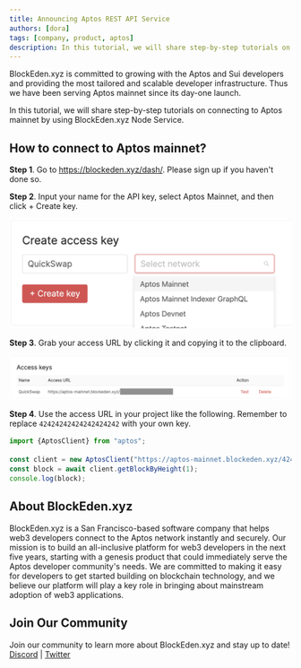 ```yaml
---
title: Announcing Aptos REST API Service
authors: [dora]
tags: [company, product, aptos]
description: In this tutorial, we will share step-by-step tutorials on connecting to Aptos mainnet by using BlockEden.xyz Node Service.
---
```


BlockEden.xyz is committed to growing with the Aptos and Sui developers and providing the most tailored and scalable developer infrastructure. Thus we have been serving Aptos mainnet since its day-one launch.

In this tutorial, we will share step-by-step tutorials on connecting to Aptos mainnet by using BlockEden.xyz Node Service.

## How to connect to Aptos mainnet?

**Step 1**. Go to https://blockeden.xyz/dash/. Please sign up if you haven't done so.

**Step 2**. Input your name for the API key, select Aptos Mainnet, and then click + Create key.

![create Aptos mainnet api key](./create-apotos-mainnet-api-key.png)

**Step 3**. Grab your access URL by clicking it and copying it to the clipboard.

![Aptos mainnet api key](./aptos-mainnet-access-key.png)

**Step 4**. Use the access URL in your project like the following. Remember to replace `42424242424242424242` with your own key.

```typescript
import {AptosClient} from "aptos";

const client = new AptosClient("https://aptos-mainnet.blockeden.xyz/42424242424242424242");
const block = await client.getBlockByHeight(1);
console.log(block);
```


## About BlockEden.xyz

BlockEden.xyz is a San Francisco-based software company that helps web3 developers connect to the Aptos network instantly and securely. Our mission is to build an all-inclusive platform for web3 developers in the next five years, starting with a genesis product that could immediately serve the Aptos developer community's needs. We are committed to making it easy for developers to get started building on blockchain technology, and we believe our platform will play a key role in bringing about mainstream adoption of web3 applications.

## Join Our Community
Join our community to learn more about BlockEden.xyz and stay up to date!
[Discord](https://t.co/ilHSgmYIPT)  |  [Twitter](https://twitter.com/Nodereal_io)
